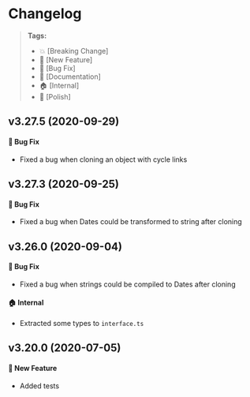 Changelog
=========

> **Tags:**
> - :boom:       [Breaking Change]
> - :rocket:     [New Feature]
> - :bug:        [Bug Fix]
> - :memo:       [Documentation]
> - :house:      [Internal]
> - :nail_care:  [Polish]

## v3.27.5 (2020-09-29)

#### :bug: Bug Fix

* Fixed a bug when cloning an object with cycle links

## v3.27.3 (2020-09-25)

#### :bug: Bug Fix

* Fixed a bug when Dates could be transformed to string after cloning

## v3.26.0 (2020-09-04)

#### :bug: Bug Fix

* Fixed a bug when strings could be compiled to Dates after cloning

#### :house: Internal

* Extracted some types to `interface.ts`

## v3.20.0 (2020-07-05)

#### :rocket: New Feature

* Added tests
